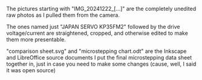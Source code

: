 The pictures starting with "IMG_20241222_[...]" are the completely unedited raw photos as I pulled them from the camera.

The ones named just "JAPAN SERVO KP35FM2" followed by the drive voltage/current are straightened, cropped, and otherwise edited to make them more presentable.

"comparison sheet.svg" and "microstepping chart.odt" are the Inkscape and LibreOffice source documents I put the final microstepping data sheet together in, just in case you need to make some changes (cause, well, I said it was open source)
